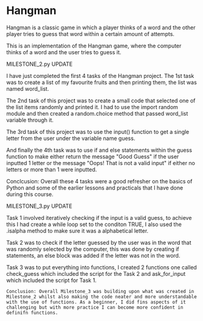 # Hangman
Hangman is a classic game in which a player thinks of a word and the other player tries to guess that word within a certain amount of attempts.

This is an implementation of the Hangman game, where the computer thinks of a word and the user tries to guess it. 

MILESTONE_2.py UPDATE

I have just completed the first 4 tasks of the Hangman project. The 1st task was to create a list of my favourite fruits and then printing them, the list was named word_list.

The 2nd task of this project was to create a small code that selected one of the list items randomly and printed it. I had to use the import random module and then created a random.choice method that passed word_list variable through it.

The 3rd task of this project was to use the input() function to get a single letter from the user under the variable name guess.

And finally the 4th task was to use if and else statements within the guess function to make either return the message "Good Guess" if the user inputted 1 letter or the message "Oops! That is not a valid input" if either no letters or more than 1 were inputted.

  Conclcusion: Overall these 4 tasks were a good refresher on the basics of Python and some of the earlier lessons and practicals that I have done during this course.

MILESTONE_3.py UPDATE

Task 1 involved iteratively checking if the input is a valid guess, to achieve this I had create a while loop set to the conditon TRUE, I also used the .isalpha method to make sure it was a alphabetical letter.

Task 2 was to check if the letter guessed by the user was in the word that was randomly selected by the computer, this was done by creating if statements, an else block was added if the letter was not in the word.

Task 3 was to put everything into functions, I created 2 functions one called check_guess which included the script for the Task 2 and ask_for_input which included the script for Task 1.

    Conclusion: Overall Milestone_3 was building upon what was created in Milestone_2 whilst also making the code neater and more understandable with the use of functions. As a beginner, I did fins aspects of it challenging but with more practice I can become more confident in definifn functions.
